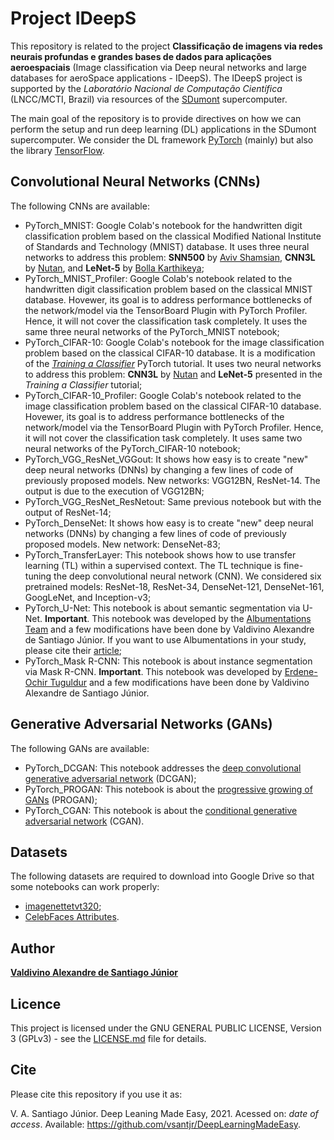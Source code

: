 # Project IDeepS

This repository is related to the project **Classificação de imagens via redes neurais profundas e grandes bases de dados para aplicações aeroespaciais** (Image classification via Deep neural networks and large databases for aeroSpace applications - IDeepS). The IDeepS project is supported by the *Laboratório Nacional de Computação Científica* (LNCC/MCTI, Brazil) via resources of the [SDumont](http://sdumont.lncc.br) supercomputer.

The main goal of the repository is to provide directives on how we can perform the setup and run deep learning (DL) applications in the SDumont supercomputer. We consider the DL framework [PyTorch](https://pytorch.org/) (mainly) but also the library [TensorFlow](https://www.tensorflow.org/).


## Convolutional Neural Networks (CNNs)

The following CNNs are available:


- PyTorch\_MNIST: Google Colab's notebook for the handwritten digit classification problem based on the classical Modified National Institute of Standards and Technology (MNIST) database. It uses three neural networks to address this problem: **SNN500** by [Aviv Shamsian](https://github.com/AvivSham/Pytorch-MNIST-colab), **CNN3L** by [Nutan](https://medium.com/@nutanbhogendrasharma/pytorch-convolutional-neural-network-with-mnist-dataset-4e8a4265e118), and **LeNet-5** by [Bolla Karthikeya](https://github.com/bollakarthikeya/LeNet-5-PyTorch/blob/master/lenet5\_gpu.py);
- PyTorch\_MNIST\_Profiler: Google Colab's notebook related to the handwritten digit classification problem based on the classical MNIST database. Hovewer, its goal is to address performance bottlenecks of the network/model via the TensorBoard Plugin with PyTorch Profiler. Hence, it will not cover the classification task completely. It uses the same three neural networks of the PyTorch\_MNIST notebook; 
- PyTorch\_CIFAR-10: Google Colab's notebook for the image classification problem based on the classical CIFAR-10 database. It is a modification of the [*Training a Classifier*](https://pytorch.org/tutorials/beginner/blitz/cifar10_tutorial.html) PyTorch tutorial. It uses two neural networks to address this problem: **CNN3L** by [Nutan](https://medium.com/@nutanbhogendrasharma/pytorch-convolutional-neural-network-with-mnist-dataset-4e8a4265e118) and **LeNet-5** presented in the *Training a Classifier* tutorial;
- PyTorch\_CIFAR-10\_Profiler: Google Colab's notebook related to the image classification problem based on the classical CIFAR-10 database. Hovewer, its goal is to address performance bottlenecks of the network/model via the TensorBoard Plugin with PyTorch Profiler. Hence, it will not cover the classification task completely. It uses same two neural networks of the PyTorch\_CIFAR-10 notebook;
- PyTorch\_VGG\_ResNet\_VGGout: It shows how easy is to create "new" deep neural networks (DNNs) by changing a few lines of code of previously proposed models. New networks: VGG12BN, ResNet-14. The output is due to the execution of VGG12BN;
- PyTorch\_VGG\_ResNet\_ResNetout: Same previous notebook but with the output of ResNet-14;
- PyTorch\_DenseNet: It shows how easy is to create "new" deep neural networks (DNNs) by changing a few lines of code of previously proposed models. New network: DenseNet-83;
- PyTorch\_TransferLayer: This notebook shows how to use transfer learning (TL) within a supervised context. The TL technique is fine-tuning the deep convolutional neural network (CNN). We considered six pretrained models: ResNet-18, ResNet-34, DenseNet-121, DenseNet-161, GoogLeNet, and Inception-v3;
- PyTorch\_U-Net: This notebook is about semantic segmentation via U-Net. **Important**. This notebook was developed by the [Albumentations Team](https://albumentations.ai/) and a few modifications have been done by Valdivino Alexandre de Santiago J&uacute;nior. If you want to use Albumentations in your study, please cite their [article](https://www.mdpi.com/2078-2489/11/2/125);
- PyTorch\_Mask R-CNN: This notebook is about instance segmentation via Mask R-CNN. **Important**. This notebook was developed by [Erdene-Ochir Tuguldur](https://github.com/tugstugi/dl-colab-notebooks/blob/master/notebooks/TorchvisionMaskRCNN.ipynb) and a few modifications have been done by Valdivino Alexandre de Santiago Júnior.


## Generative Adversarial Networks (GANs)

The following GANs are available:

- PyTorch\_DCGAN: This notebook addresses the [deep convolutional generative adversarial network](https://arxiv.org/abs/1511.06434) (DCGAN);
- PyTorch\_PROGAN: This notebook is about the [progressive growing of GANs](https://arxiv.org/abs/1710.10196) (PROGAN);
- PyTorch\_CGAN: This notebook is about the [conditional generative adversarial network](https://arxiv.org/pdf/1411.1784.pdf) (CGAN).



## Datasets

The following datasets are required to download into Google Drive so that some notebooks can work properly:

- [imagenettetvt320](https://www.kaggle.com/valdivinosantiago/imagenettetvt320);
- [CelebFaces Attributes](http://mmlab.ie.cuhk.edu.hk/projects/CelebA.html).


## Author

[**Valdivino Alexandre de Santiago J&uacute;nior**](https://www.linkedin.com/in/valdivino-alexandre-de-santiago-j%C3%BAnior-103109206/?locale=en_US)

## Licence

This project is licensed under the GNU GENERAL PUBLIC LICENSE, Version 3 (GPLv3) - see the [LICENSE.md](LICENSE) file for details.

## Cite

Please cite this repository if you use it as:

V. A. Santiago J&uacute;nior. Deep Leaning Made Easy, 2021. Acessed on: *date of access*. Available: https://github.com/vsantjr/DeepLearningMadeEasy. 


